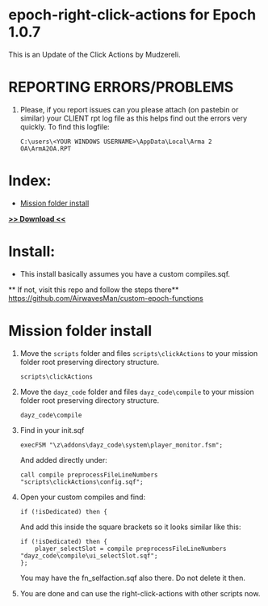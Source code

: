 # epoch-right-click-actions for Epoch 1.0.7

This is an Update of the Click Actions by Mudzereli.

# REPORTING ERRORS/PROBLEMS

1. Please, if you report issues can you please attach (on pastebin or similar) your CLIENT rpt log file as this helps find out the errors very quickly. To find this logfile:

	```sqf
	C:\users\<YOUR WINDOWS USERNAME>\AppData\Local\Arma 2 OA\ArmA2OA.RPT
	```
	
# Index:

* [Mission folder install](https://github.com/AirwavesMan/epoch-right-click-actions#mission-folder-install)


**[>> Download <<](https://github.com/AirwavesMan/epoch-right-click-actions/archive/refs/heads/main.zip)**

# Install:

* This install basically assumes you have a custom compiles.sqf.

** If not, visit this repo and follow the steps there**
https://github.com/AirwavesMan/custom-epoch-functions

# Mission folder install

1. Move the <code>scripts</code> folder and files <code>scripts\clickActions</code> to your mission folder root preserving directory structure.
	
	```sqf
	scripts\clickActions	
	```
	
2. Move the <code>dayz_code</code> folder and files <code>dayz_code\compile</code> to your mission folder root preserving directory structure.
	
	```sqf
	dayz_code\compile	
	``` 	
	
3. Find in your init.sqf

	```sqf
	execFSM "\z\addons\dayz_code\system\player_monitor.fsm";	
	```
	
	And added directly under:

	```sqf
	call compile preprocessFileLineNumbers "scripts\clickActions\config.sqf";	
	```	
	
4. Open your custom compiles and find:

	```sqf
	if (!isDedicated) then {	
	```
	
	And add this inside the square brackets so it looks similar like this:
	
	```sqf
	if (!isDedicated) then {
		player_selectSlot = compile preprocessFileLineNumbers "dayz_code\compile\ui_selectSlot.sqf";
	};	
	```	
	
	You may have the fn_selfaction.sqf also there. Do not delete it then.
	
5. You are done and can use the right-click-actions	with other scripts now.
	
	